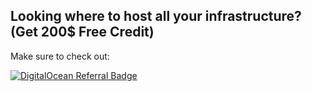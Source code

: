 ## Looking where to host all your infrastructure? (Get 200$ Free Credit)
Make sure to check out: 

[![DigitalOcean Referral Badge](https://storage.fucksociety.fun/site/content/badge1.png)](https://www.digitalocean.com/?refcode=342c0b99fd20&utm_campaign=Referral_Invite&utm_medium=Referral_Program&utm_source=badge)
